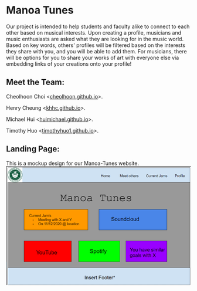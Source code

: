 # Manoa Tunes 

Our project is intended to help students and faculty alike to connect to each other based on musical interests. Upon creating a profile, musicians and music enthusiasts are asked what they are looking for in the music world. Based on key words, others' profiles will be filtered based on the interests they share with you, and you will be able to add them. For musicians, there will be options for you to share your works of art with everyone else via embedding links of your creations onto your profile!

## Meet the Team:

Cheolhoon Choi <[cheolhoon.github.io](cheolhoon.github.io)>. <br />

Henry Cheung <[khhc.github.io](khhc.github.io)>. <br />

Michael Hui <[huimichael.github.io](huimichael.github.io)>. <br />

Timothy Huo <[timothyhuo1.github.io](timothyhuo1.github.io)>. <br />

## Landing Page:
This is a mockup design for our Manoa-Tunes website.
<img src="images/Mockup3.png">
